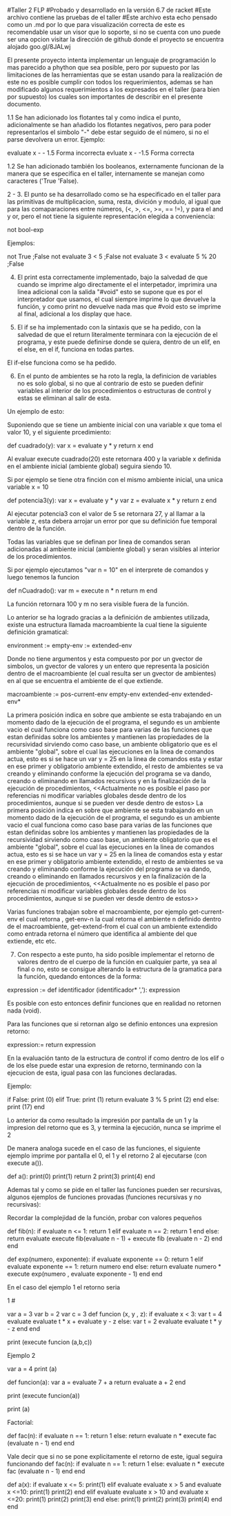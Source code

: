 #Taller 2 FLP
#Probado y desarrollado en la versión 6.7 de racket
#Este archivo contiene las pruebas de el taller
#Este archivo esta echo pensado como  un .md por lo que para visualización correcta de este es recomendable usar un visor que lo soporte, si no se cuenta con uno puede ser una opcion visitar la dirección de github donde el proyecto se encuentra alojado goo.gl/8JALwj

El presente proyecto intenta implementar un lenguaje de programación lo mas parecido a phython que sea posible, pero por supuesto por las limitaciones de las herramientas que se estan usando para la realización de este no es posible cumplir con todos los requerimientos, ademas se han modificado algunos requerimientos a los expresados en el taller (para bien por supuesto) los cuales son importantes de describir en el presente documento.

1.1 Se han adicionado los flotantes tal y como indica el punto, adicionalmente se han añadido los flotantes negativos, pero para poder representarlos el simbolo "-" debe estar seguido de el número, si no el parse devolvera un error. 
Ejemplo:

evaluate x - - 1.5   Forma incorrecta
evluate x - -1.5     Forma correcta

1.2 Se han adicionado también los booleanos, externamente funcionan de la manera que se especifica en el taller, internamente se manejan como caracteres ('True  'False).

2 - 3. El punto se ha desarrollado como se ha especificado en el taller para las primitivas de multiplicacion, suma, resta, divición y modulo, al igual que para las comaparaciones entre números, (<, >, <=, >=, == !=), y para el and y or, pero el not tiene la siguiente representación elegida a conveniencia:

not bool-exp

Ejemplos:

not True	;False
not evaluate 3 < 5	;False
not evaluate 3 < evaluate 5 %  20	;False

4. El print esta correctamente implementado,  bajo la salvedad de que cuando se imprime algo directamente el el interpetador, imprimira una linea adicional con la salida "#void" esto se supone que es por el interpretador que usamos, el cual siempre imprime lo que devuelve la función, y como print no devuelve nada mas que #void esto se imprime al final, adicional a los display que hace.

5. El if se ha implementado con la sintaxis que se ha pedido, con la salvedad de que el return literalmente terminara con la ejecución de el programa, y este puede definirse donde se quiera, dentro de un elif, en el else, en el if, funciona en todas partes.

El if-else funciona como se ha pedido.

6. En el punto de ambientes se ha roto la regla, la definicion de variables no es solo global, si no que al contrario de esto se pueden definir variables al interior de los procedimientos o estructuras de control y estas se eliminan al salir de esta.

Un ejemplo de esto:

Suponiendo que se tiene un ambiente inicial con una variable x que toma el valor 10, y el siguiente prcedimiento:

def cuadrado(y):
	var x = evaluate y * y
	return x
end

Al evaluar execute cuadrado(20) este retornara 400 y la variable x definida en el ambiente inicial (ambiente global) seguira siendo 10.

Si por ejemplo se tiene otra finción con el mismo ambiente inicial, una unica variable x = 10

def potencia3(y):
	var x = evaluate y * y
	var z = evaluate x * y
	return z
end

Al ejecutar potencia3 con el valor de 5 se retornara 27, y al llamar a la variable z, esta debera arrojar un error por que su definición fue temporal dentro de la función.

Todas las variables que se definan por linea de comandos seran adicionadas al ambiente inicial (ambiente global) y seran visibles al interior de los procedimientos.

Si por ejemplo ejecutamos "var n = 10" en el interprete de comandos y luego tenemos la funcion 

def nCuadrado():
	var m = execute n * n
	return m
end

La función retornara 100 y m no sera visible fuera de la función.

Lo anterior se ha logrado gracias a la definición de ambientes utilizada, existe una estructura llamada macroambiente la cual tiene la siguiente definición gramatical:

environment  := empty-env
			 := extended-env

Donde <enpty-env> no tiene argumentos y <extended-env> esta compuesto por por un gvector de simbolos, un gvector de valores y un entero que representa la posición dentro de el macroambiente (el cual resulta ser un gvector de ambientes) en al que se encuentra el ambiente de el que extiende.

macroambiente := pos-current-env empty-env extended-env extended-env* 

La primera posición indica en sobre que ambiente se esta trabajando en un momento dado de la ejecución de el programa, el segundo es un ambiente vacio el cual funciona como caso base para varias de las funciones que estan definidas sobre los ambientes y mantienen las propiedades de la recursividad sirviendo como caso base, un ambiente obligatorio que es el ambiente "global", sobre el cual las ejecuciones en la linea de comandos actua, esto es si se hace un var y = 25 en la linea de comandos esta y estar en ese primer y obligatorio ambiente extendido, el resto de ambientes se va creando y eliminando conforme la ejecución del programa se va dando, creando o eliminando en llamados recursivos y en la finalización de la ejecución de procedimientos, <<Actualmente no es posible el paso por referencias ni modificar variables globales desde dentro de los procedimientos, aunque si se pueden ver desde dentro de estos>
La primera posición indica en sobre que ambiente se esta trabajando en un momento dado de la ejecución de el programa, el segundo es un ambiente vacio el cual funciona como caso base para varias de las funciones que estan definidas sobre los ambientes y mantienen las propiedades de la recursividad sirviendo como caso base, un ambiente obligatorio que es el ambiente "global", sobre el cual las ejecuciones en la linea de comandos actua, esto es si se hace un var y = 25 en la linea de comandos esta y estar en ese primer y obligatorio ambiente extendido, el resto de ambientes se va creando y eliminando conforme la ejecución del programa se va dando, creando o eliminando en llamados recursivos y en la finalización de la ejecución de procedimientos, <<Actualmente no es posible el paso por referencias ni modificar variables globales desde dentro de los procedimientos, aunque si se pueden ver desde dentro de estos>> 

Varias funciones trabajan sobre el macroambiente, por ejemplo get-current-env el cual retorna <pos-curren-env>, get-env-n la cual retorna el ambiente n definido dentro de el macroambiente, get-extend-from el cual con un ambiente extendido como entrada retorna el número que identifica al ambiente del que extiende, etc etc.

7. Con respecto a este punto,  ha sido posible implementar el retorno de valores dentro de el cuerpo de la función en cualquier parte, ya sea al final o no, esto se consigue alterando la estructura de la gramatica para la función, quedando entonces de la forma:

expression := def identificador (identificador* ','):  expression 

Es posible con esto entonces definir funciones que en realidad no retornen nada (void).

Para las funciones que si retornan algo se definio entonces una expresion retorno:

expression:= return expression

En la evaluación tanto de la estructura de control if como dentro de los elif o de los else puede estar una expresion de retorno, terminando con la ejecucion de esta, igual pasa con las funciones declaradas.

Ejemplo:

if False: 
	print (0)
elif True:
	print (1)
	return evaluate 3 % 5
	print (2)
end
else:
	print (17)
end

Lo anterior da como resultado la impresión por pantalla de un 1 y la impresion del retorno que es 3, y termina la ejecución, nunca se imprime el 2

De manera analoga sucede en el caso de las funciones, el siguiente ejemplo imprime por pantalla el 0, el 1 y el retorno 2 al ejecutarse (con execute a()).

def a():
	print(0)
	print(1)
	return 2
	print(3)
	print(4)
end

Ademas tal y como se pide en el taller las funciones pueden ser recursivas, algunos ejemplos de funciones provadas (funciones recursivas y no recursivas):

Recordar la complejidad de la función, probar con valores pequeños

def fib(n):
	if evaluate n <= 1:
		return 1
	elif evaluate n == 2:
		return 1
	end
	else:
		return evaluate execute fib(evaluate n - 1) + execute fib (evaluate n - 2)
	end
end

def exp(numero, exponente):
	if evaluate exponente == 0:
 	return 1
	elif evaluate exponente == 1:
	return numero
	end
	else:
    return  evaluate numero * execute exp(numero , evaluate exponente - 1)
	end
end


En el caso del ejemplo 1 el retorno seria 

1
#<void>


var a = 3
var b = 2
var c = 3
def funcion (x, y , z):
	if evaluate x < 3:
		var t = 4
		evaluate evaluate t * x + evaluate y - z
	else:
		var t = 2
		evaluate evaluate t * y - z 
	end
end

print (execute funcion (a,b,c))

Ejemplo 2

var a = 4
print (a)

def funcion(a):
	var a = evaluate 7 + a
	return evaluate a + 2
end

print (execute funcion(a))

print (a)

Factorial:

def fac(n):
	if evaluate n == 1:
	return 1
	else:
	return evaluate n * execute fac (evaluate n - 1)
	end
end

Vale decir que si no se pone explicitamente el retorno de este, igual seguira funcionando
def fac(n):
	if evaluate n == 1:
	return 1
	else:
	evaluate n * execute fac (evaluate n - 1)
	end
end

def a(x):
	if evaluate x <= 5:
		print(1)
	elif evaluate evaluate x > 5 and evaluate x <=10:
		print(1)
		print(2)
	end
	elif evaluate evaluate x > 10 and evaluate x <=20:
		print(1)
		print(2)
		print(3)
	end
	else:
		print(1)
		print(2)
		print(3)
		print(4)
	end
end
